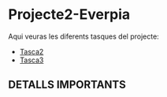# Projecte2-Everpia

Aqui veuras les diferents tasques del projecte:

- [Tasca2](Tasca2)
- [Tasca3](Tasca3)

 

## DETALLS IMPORTANTS

